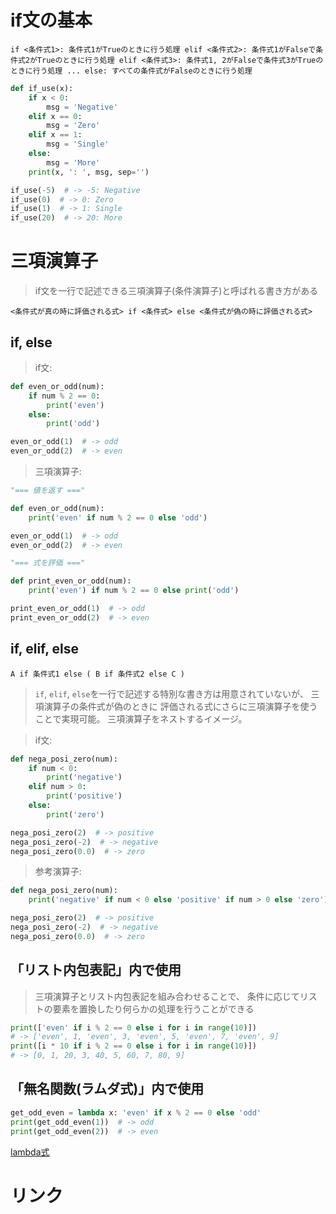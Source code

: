 # if文の基本

`if <条件式1>:
    条件式1がTrueのときに行う処理
elif <条件式2>:
    条件式1がFalseで条件式2がTrueのときに行う処理
elif <条件式3>:
    条件式1, 2がFalseで条件式3がTrueのときに行う処理
...
else:
    すべての条件式がFalseのときに行う処理`

```python
def if_use(x):
    if x < 0:
        msg = 'Negative'
    elif x == 0:
        msg = 'Zero'
    elif x == 1:
        msg = 'Single'
    else:
        msg = 'More'
    print(x, ': ', msg, sep='')

if_use(-5)  # -> -5: Negative
if_use(0)  # -> 0: Zero
if_use(1)  # -> 1: Single
if_use(20)  # -> 20: More
```

# 三項演算子

> if文を一行で記述できる三項演算子(条件演算子)と呼ばれる書き方がある

`<条件式が真の時に評価される式> if <条件式> else <条件式が偽の時に評価される式>`

## if, else

> if文:
```python
def even_or_odd(num):
    if num % 2 == 0:
        print('even')
    else:
        print('odd')

even_or_odd(1)  # -> odd
even_or_odd(2)  # -> even
```

> 三項演算子:
```python
"=== 値を返す ==="

def even_or_odd(num):
    print('even' if num % 2 == 0 else 'odd')

even_or_odd(1)  # -> odd
even_or_odd(2)  # -> even

"=== 式を評価 ==="

def print_even_or_odd(num):
    print('even') if num % 2 == 0 else print('odd')

print_even_or_odd(1)  # -> odd
print_even_or_odd(2)  # -> even
```

## if, elif, else

`A if 条件式1 else ( B if 条件式2 else C )`

> `if`, `elif`, `else`を一行で記述する特別な書き方は用意されていないが、
  三項演算子の条件式が偽のときに
  評価される式にさらに三項演算子を使うことで実現可能。
> 三項演算子をネストするイメージ。

> if文:
```python
def nega_posi_zero(num):
    if num < 0:
        print('negative')
    elif num > 0:
        print('positive')
    else:
        print('zero')

nega_posi_zero(2)  # -> positive
nega_posi_zero(-2)  # -> negative
nega_posi_zero(0.0)  # -> zero
```

> 参考演算子:
```python
def nega_posi_zero(num):
    print('negative' if num < 0 else 'positive' if num > 0 else 'zero')

nega_posi_zero(2)  # -> positive
nega_posi_zero(-2)  # -> negative
nega_posi_zero(0.0)  # -> zero
```

## 「リスト内包表記」内で使用

> 三項演算子とリスト内包表記を組み合わせることで、
  条件に応じてリストの要素を置換したり何らかの処理を行うことができる

```python
print(['even' if i % 2 == 0 else i for i in range(10)])
# -> ['even', 1, 'even', 3, 'even', 5, 'even', 7, 'even', 9]
print([i * 10 if i % 2 == 0 else i for i in range(10)])
# -> [0, 1, 20, 3, 40, 5, 60, 7, 80, 9]
```

## 「無名関数(ラムダ式)」内で使用

```python
get_odd_even = lambda x: 'even' if x % 2 == 0 else 'odd'
print(get_odd_even(1))  # -> odd
print(get_odd_even(2))  # -> even
```

[lambda式](../5.%20特殊構文/lambda%20式.md)

# リンク

[](https://note.nkmk.me/python-if-conditional-expressions/)
